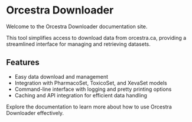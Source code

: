 # Orcestra Downloader

Welcome to the Orcestra Downloader documentation site.

This tool simplifies access to download data from orcestra.ca, providing a streamlined interface for managing and retrieving datasets.

## Features

- Easy data download and management
- Integration with PharmacoSet, ToxicoSet, and XevaSet models
- Command-line interface with logging and pretty printing options
- Caching and API integration for efficient data handling

Explore the documentation to learn more about how to use Orcestra Downloader effectively.
